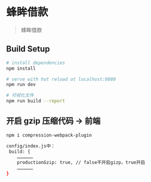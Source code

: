 # 蜂眸借款

> 蜂眸借款

## Build Setup

```bash
# install dependencies
npm install

# serve with hot reload at localhost:8080
npm run dev

# 可视化文件
npm run build --report
```

## 开启 gzip 压缩代码 -> 前端

```bash
npm i compression-webpack-plugin

config/index.js中：
 build: {
    ………………
    productionGzip: true, // false不开启gizp，true开启
    ………………
}
```
